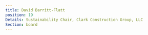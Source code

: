 ```yaml
---
title: David Barritt-Flatt
position: 19
Details: Sustainability Chair, Clark Construction Group, LLC
Section: board
---
```


